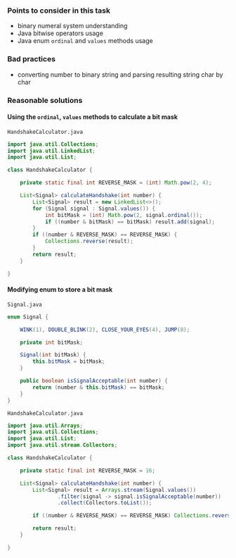 ### Points to consider in this task

* binary numeral system understanding
* Java bitwise operators usage
* Java enum `ordinal` and `values` methods usage

### Bad practices
* converting number to binary string and parsing resulting string char by char 

### Reasonable solutions

#### Using the `ordinal`, `values` methods to calculate a bit mask

`HandshakeCalculator.java`
```java
import java.util.Collections;
import java.util.LinkedList;
import java.util.List;

class HandshakeCalculator {

    private static final int REVERSE_MASK = (int) Math.pow(2, 4);

    List<Signal> calculateHandshake(int number) {
        List<Signal> result = new LinkedList<>();
        for (Signal signal : Signal.values()) {
            int bitMask = (int) Math.pow(2, signal.ordinal());
            if ((number & bitMask) == bitMask) result.add(signal);
        }
        if ((number & REVERSE_MASK) == REVERSE_MASK) {
            Collections.reverse(result);
        }
        return result;
    }

}
```

#### Modifying enum to store a bit mask

`Signal.java`
```java
enum Signal {

    WINK(1), DOUBLE_BLINK(2), CLOSE_YOUR_EYES(4), JUMP(8);

    private int bitMask;

    Signal(int bitMask) {
        this.bitMask = bitMask;
    }

    public boolean isSignalAcceptable(int number) {
        return (number & this.bitMask) == bitMask;
    }
}
```

`HandshakeCalculator.java`
```java
import java.util.Arrays;
import java.util.Collections;
import java.util.List;
import java.util.stream.Collectors;

class HandshakeCalculator {

    private static final int REVERSE_MASK = 16;

    List<Signal> calculateHandshake(int number) {
        List<Signal> result = Arrays.stream(Signal.values())
                .filter(signal -> signal.isSignalAcceptable(number))
                .collect(Collectors.toList());

        if ((number & REVERSE_MASK) == REVERSE_MASK) Collections.reverse(result);

        return result;
    }

}
```
